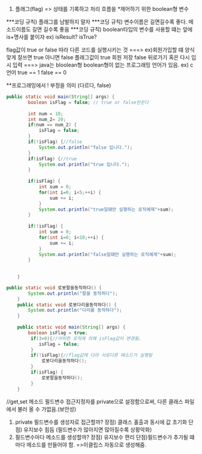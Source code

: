 1. 플래그(flag)
=> 상태를 기록하고 처리 흐름을 *제어하기 위한 boolean형 변수

***코딩 규칙) 플래그를 남발하지 말자
***코딩 규칙) 변수이름은 길면길수록 좋다.
              메소드이름도 길면 길수록 좋음
***코딩 규칙) boolean타입의 변수를 사용할 떄는 
앞에 is+명사를 붙이자
ex) isResult? isTrue?

flag값이 true or false 따라
다른 코드를 실행시키는 것 
===>
ex)회원가입할 떄 양식 맞게 잘쓰면 true
                         아니면 false
                         플래그값이 true 회원 저장
                         false 뒤로가기 혹은 다시 입시 입력
===> java는 bloolean형
boolean형이 없는 프로그래밍 언어가 있음.
ex) c언어
   true  == 1
   false == 0

**프로그래밍에서 ! 부정을 의미
(다르다, false)
~~~java
public static void main(String[] args) {
		boolean isFlag = false; // true or false만온다
		
		int num = 10;
		int num_2= 20;
		if(num == num_2) {
			isFlag = false;
		}
		if(!isFlag) {//false
			System.out.println("false 입니다.");
		}
		if(isFlag) {//true
			System.out.println("true 입니다.");
		}
		
		if(isFlag) {
			int sum = 0;
			for(int i=0; i<5;++i) {
				sum += i;
			}
			System.out.println("true일떄만 실행하는 로직예제"+sum);
		}
				
		if(!isFlag) {
			int sum = 0;
			for(int i=0; i<10;++i) {
				sum += i;
			}
			System.out.println("false일떄만 실행하는 로직예제"+sum);
		}
	
		
	}
~~~

~~~java
public static void 로봇팔을동작하다() {
		System.out.println("팔을 동작하다");
	}
	public static void 로봇다리을동작하다() {
		System.out.println("다리를 동작하다");
	}
		
	public static void main(String[] args) {
		boolean isFlag = true;
		 if(3>0){//어떠한 로직에 의해 isFlag값이 변경됨.
			isFlag = false;
		 }
		 if(!isFlag){//flag값에 다라 서로다른 메소드가 실행됨
			 로봇다리을동작하다();
		 }
		 if(isFlag) {
			 로봇팔을동작하다();
		 }
	}

~~~
//get,set 메소드
필드변수 접근지정자를 private으로 설정함으로써,
다른 클래스 파일에서 불러 올 수 가없음.(보안성)

1. private 필드변수를 생성자로 접근할까?
  장점) 클래스 홀출과 동시에 값 초기화
  단점) 유지보수 힘듬 (필드변수가 많아지면 많아질수록 상황악화)
2. 필드변수마다 메소드를 생성할까?
  장점) 유지보수 편리
  단점)필드변수가 추가될 떄 마다 메소드를 만들어야 함.
  =>이클립스 자동으로 생성해줌.